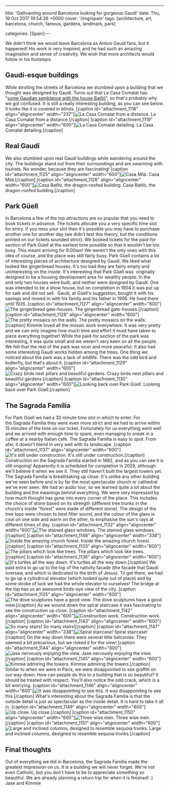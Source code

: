 ---
title: 'Gallivanting around Barcelona looking for gorgeous Gaudí'
date: Thu, 19 Oct 2017 19:54:26 +0000
cover: '/img/spain'
tags: [architecture, art, barcelona, church, famous, gardens, landmark, park]

categories: [Spain]---

We didn't think we would leave Barcelona as Antoni Gaudí fans, but it happened! His work is very inspired, and he had such an amazing imagination and sense of creativity. We wish that more architects would follow in his footsteps.

Gaudí-esque buildings
---------------------

While strolling the streets of Barcelona we stumbled upon a building that we thought was designed by Gaudí. Turns out that La Casa Comalat has "[some Gaudian semblance with the house Batlló](https://es.wikipedia.org/wiki/Casa_Comalat)", so that's probably why we got confused. It is still a really interesting building, as you can see below. It looks like it is covered in blinds. \[caption id="attachment_1118" align="aligncenter" width="337"\]![La Casa Comalat from a distance.](http://coupleofkiwis.com/wp-content/uploads/2017/10/La-Casa-Comalat-2-337x600.jpg) La Casa Comalat from a distance.\[/caption\] \[caption id="attachment_1119" align="aligncenter" width="600"\]![La Casa Comalat detailing. ](http://coupleofkiwis.com/wp-content/uploads/2017/10/La-Casa-Comalat-600x338.jpg) La Casa Comalat detailing.\[/caption\]

Real Gaudí
----------

We also stumbled upon real Gaudí buildings while wandering around the city. The buildings stand out from their surroundings and are swarming with tourists. No wonder, because they are fascinating! \[caption id="attachment_1125" align="aligncenter" width="600"\]![Casa Milà.](http://coupleofkiwis.com/wp-content/uploads/2017/10/barcelona_gaudi-600x338.jpg) Casa Milà.\[/caption\] \[caption id="attachment_1126" align="aligncenter" width="600"\]![Casa Batlló, the dragon-roofed building.](http://coupleofkiwis.com/wp-content/uploads/2017/10/barcelona_battlo-600x600.jpg) Casa Batlló, the dragon-roofed building.\[/caption\]

Park Güell
----------

In Barcelona a few of the top attractions are so popular that you need to book tickets in advance. The tickets allocate you a very specific time slot for entry. If you miss your slot then it's possible you may have to purchase another one for another day (we didn't test this theory, but the conditions printed on our tickets sounded strict). We booked tickets for the paid-for section of Park Güell at the earliest time possible so that it wouldn't be too busy. This meant arriving for 8:00am! We weren't the only ones with this idea of course, and the place was still fairly busy. Park Güell contains a lot of interesting pieces of architecture designed by Gaudí. We liked what looked like gingerbread houses. It's too bad they are fairly empty and uninteresting on the inside. It's interesting that Park Güell was  originally designed to be a housing development area for wealthy people. In the end only two houses were built, and neither were designed by Gaudí. One was intended to be a show house, but on completion in 1904 it was put up for sale and did not sell.  Gaudí, at Güell's suggestion, bought it with his savings and moved in with his family and his father in 1906. He lived there until 1926. \[caption id="attachment_1127" align="aligncenter" width="600"\]![The gingerbread gate-houses.](http://coupleofkiwis.com/wp-content/uploads/2017/10/barcelona_guell-600x371.jpg) The gingerbread gate-houses.\[/caption\] \[caption id="attachment_1128" align="aligncenter" width="600"\]![The pretty mosaics on the walls.](http://coupleofkiwis.com/wp-content/uploads/2017/10/barcelona_pottery-600x338.jpg) The pretty mosaics on the walls.\[/caption\] Kimmie loved all the mosaic work everywhere. It was very pretty and we can only imagine how much time and effort it must have taken to piece everything together! While the paid-for section of the park was interesting, it was quite small and we weren't very keen on all the people. We felt that the rest of the park was nicer and more peaceful. It also had some interesting Gaudí works hidden among the trees. One thing we noticed about the park was a lack of wildlife. There was the odd bird and butterfly, but that's about it. \[caption id="attachment_1129" align="aligncenter" width="600"\]![Crazy birds nest pillars and beautiful gardens.](http://coupleofkiwis.com/wp-content/uploads/2017/10/barcelona_pillars-600x338.jpg) Crazy birds nest pillars and beautiful gardens.\[/caption\] \[caption id="attachment_1130" align="aligncenter" width="600"\]![Looking back over Park Güell.](http://coupleofkiwis.com/wp-content/uploads/2017/10/barcelona_park-600x338.jpg) Looking back over Park Güell.\[/caption\]

The Sagrada Família
-------------------

For Park Güell we had a 30 minute time slot in which to enter. For the Sagrada Família they were even more strict and we had to arrive within 15 minutes of the time on our ticket. Fortunately for us everything went well and we arrived with enough time to spare, even managing to sneak in a coffee at a nearby Italian cafe. The Sagrada Família is easy to spot. From afar, it doesn't blend in very well with its landscape. \[caption id="attachment_1137" align="aligncenter" width="600"\]![It's still under construction.](http://coupleofkiwis.com/wp-content/uploads/2017/10/barcelona_construction-600x338.jpg) It's still under construction.\[/caption\] Construction on the Sagrada Família started in 1882, and as you can see it is still ongoing! Apparently it is scheduled for completion in 2026, although we'll believe it when we see it. They still haven't built the largest towers yet. The Sagrada Família is breathtaking up close. It's unlike any other building we've seen before and is by far the most spectacular church or cathedral we've ever seen. We had an audio tour, so we learned quite a lot about the building and the meanings behind everything. We were very impressed by how much thought has gone into every corner of the place. This includes the choice of stone based on its strength (different tree trunks in the church's inside "forest" were made of different stone). The design of the tree tops were chosen to best filter sound, and the colour of the glass is cool on one side and warm on the other, to emphasise the sun's rays at different times of day. \[caption id="attachment_1132" align="aligncenter" width="600"\]![The stained glass windows.](http://coupleofkiwis.com/wp-content/uploads/2017/10/barcelona_glass-600x338.jpg) The stained glass windows.\[/caption\] \[caption id="attachment_1148" align="aligncenter" width="338"\]![Inside the amazing church forest.](http://coupleofkiwis.com/wp-content/uploads/2017/10/dagrada-familia-338x600.jpg) Inside the amazing church forest.\[/caption\] \[caption id="attachment_1133" align="aligncenter" width="600"\]![The pillars which look like trees.](http://coupleofkiwis.com/wp-content/uploads/2017/10/barcelona_treepillars-600x338.jpg) The pillars which look like trees.\[/caption\] \[caption id="attachment_1136" align="aligncenter" width="600"\]![It's turtles all the way down.](http://coupleofkiwis.com/wp-content/uploads/2017/10/barcelona_turtle-600x338.jpg) It's turtles all the way down.\[/caption\] We paid extra to go up to the top of the nativity facade (the facade that Gaudí oversaw, and which is dedicated to the birth of Jesus). To get there, we had to go up a cylindrical elevator (which looked quite out of place) and by some stroke of luck we had the whole elevator to ourselves! The bridge at the top has us an awesome birds-eye view of the city. \[caption id="attachment_1135" align="aligncenter" width="600"\]![The dove sculptures have a good view.](http://coupleofkiwis.com/wp-content/uploads/2017/10/barcelona_pigeons-600x338.jpg) The dove sculptures have a good view.\[/caption\] As we wound down the spiral staircase it was fascinating to see the construction up close. \[caption id="attachment_1142" align="aligncenter" width="600"\]![Construction work.](http://coupleofkiwis.com/wp-content/uploads/2017/10/gaudi-construction-600x338.jpg) Construction work.\[/caption\] \[caption id="attachment_1143" align="aligncenter" width="600"\]![So many stairs!](http://coupleofkiwis.com/wp-content/uploads/2017/10/gaudi-stairs-600x338.jpg) So many stairs!\[/caption\] \[caption id="attachment_1147" align="aligncenter" width="338"\]![Spiral staircase!](http://coupleofkiwis.com/wp-content/uploads/2017/10/spiral-stairs-gaudi-338x600.jpg) Spiral staircase!\[/caption\] On the way down there were several little balconies. They seemed a bit precarious, but we risked it for the view! \[caption id="attachment_1144" align="aligncenter" width="600"\]![Jase nervously enjoying the view. ](http://coupleofkiwis.com/wp-content/uploads/2017/10/gaudi-view-600x338.jpg) Jase nervously enjoying the view.\[/caption\] \[caption id="attachment_1145" align="aligncenter" width="600"\]![Kimmie admiring the towers.](http://coupleofkiwis.com/wp-content/uploads/2017/10/gaudi-view-2-600x338.jpg) Kimmie admiring the towers.\[/caption\] Similar to when we were in Paris, we were disappointed to see graffiti on our way down. How can people do this to a building that is so beautiful? It should be treated with respect. You'll also notice the odd crack, which is a bit worrying. \[caption id="attachment_1146" align="aligncenter" width="600"\]![It was disappointing to see this.](http://coupleofkiwis.com/wp-content/uploads/2017/10/graffetii-600x338.jpg) It was disappointing to see this.\[/caption\] What's interesting about the Sagrada Família is that the outside detail is just as spectacular as the inside detail. It is hard to take it all in. \[caption id="attachment_1149" align="aligncenter" width="600"\]![Up close.](http://coupleofkiwis.com/wp-content/uploads/2017/10/detail-sagrada-600x338.jpg) Up close.\[/caption\] \[caption id="attachment_1150" align="aligncenter" width="600"\]![Three wise men.](http://coupleofkiwis.com/wp-content/uploads/2017/10/detail-sagrada-1-600x338.jpg) Three wise men.\[/caption\] \[caption id="attachment_1151" align="aligncenter" width="600"\]![Large and inclined columns, designed to resemble sequoia trunks.](http://coupleofkiwis.com/wp-content/uploads/2017/10/outside-sagrada-600x338.jpg) Large and inclined columns, designed to resemble sequoia trunks.\[/caption\]

Final thoughts
--------------

Out of everything we did in Barcelona, the Sagrada Família made the greatest impression on us. It is a building we will never forget. We're not even Catholic, but you don't have to be to appreciate something so beautiful. We are already planning a return trip for when it is finished! :) Jase and Kimmie
